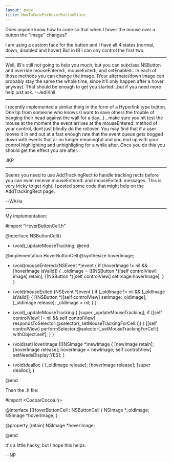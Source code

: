 ```yaml
---
layout: page
title: HowToCodeForHoverButtonState
---
```




Does anyone know how to code so that when I hover the mouse over a button the "image" changes?

I am using a custom face for the button and I have all 4 states (normal, down, disabled and hover)
But in IB I can ony control the first two.

----
Well, IB's still not going to help you much, but you can subclass NSButton and override     mouseEntered:,     mouseExited:, and     setEnabled:. In each of those methods you can change the image. (Your alternate/down image can probably stay the same the whole time, since it'll only happen after a hover anyway). That should be enough to get you started...but if you need more help just ask. --JediKnil

----

I recently implemented a similar thing in the form of a Hyperlink type button.  One tip from someone who knows (I want to save others the trouble of banging their head against the wall for a day...)...make sure you hit test the mouse at the moment the event arrives at the     mouseEntered: method of your control, dont just blindly do the rollover.  You may find that if a user moves it in and out at a fast enough rate that the event queue gets bogged down with events that ar no longer meaningful and you end up with your control highlighting and unhighligting for a while after.  Once you do this you should get the effect you are after.

JKP

----

Seems you need to use AddTrackingRect to handle tracking rects before you can even receive     mouseEntered: and     mouseExited: messages. This is very tricky to get right. I posted some code that might help on the AddTrackingRect page.

--WAHa

----

My implementation:
    

#import "HoverButtonCell.h"

@interface NSButtonCell()
- (void)_updateMouseTracking;
@end

@implementation HoverButtonCell
@synthesize hoverImage;

- (void)mouseEntered:(NSEvent *)event {
	if (hoverImage != nil && [hoverImage isValid]) {
		_oldImage = ([[NSButton *)[self controlView] image] retain];
		[(NSButton *)[self controlView] setImage:hoverImage];
	}
}

- (void)mouseExited:(NSEvent *)event {
	if (_oldImage != nil && [_oldImage isValid]) {
		[(NSButton *)[self controlView] setImage:_oldImage];
		[_oldImage release];
		_oldImage = nil;
	}
}

- (void)_updateMouseTracking {
	[super _updateMouseTracking];
	if ([self controlView] != nil && self controlView] respondsToSelector:@selector(_setMouseTrackingForCell:)]) {
		[[self controlView] performSelector:@selector(_setMouseTrackingForCell:) withObject:self];
	}
}

- (void)setHoverImage:([[NSImage *)newImage {
	[newImage retain];
	[hoverImage release];
	hoverImage = newImage;
	self controlView] setNeedsDisplay:YES];
}

- (void)dealloc {
	[_oldImage release];
	[hoverImage release];
	[super dealloc];
}

@end


Then the .h file:

    
#import <Cocoa/Cocoa.h>

@interface [[HoverButtonCell : NSButtonCell {
	NSImage *_oldImage;
	NSImage *hoverImage;
}

@property (retain) NSImage *hoverImage;

@end


It's a little hacky, but I hope this helps.

--NP

